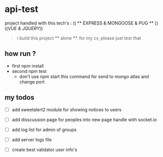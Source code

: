 # api-test

project handled with this tech's : (( ** EXPRESS & MONGOOSE & PUG ** )) ((*VUE & JQUERY*))

  > i build this project ** alone **.  for my cv, please just test that


## how run ?

  - first npm install
  - second npm test
    - don't use npm start this command for send to mongo atlas and change port


## my todos
- [ ] add sweetalert2 module for showing notices to users
- [ ] add disscussion page for peoples into new page handle with socket.io
- [ ] add log list for admin of groups 
- [ ] add server logs file
- [ ] create best validator user info's

